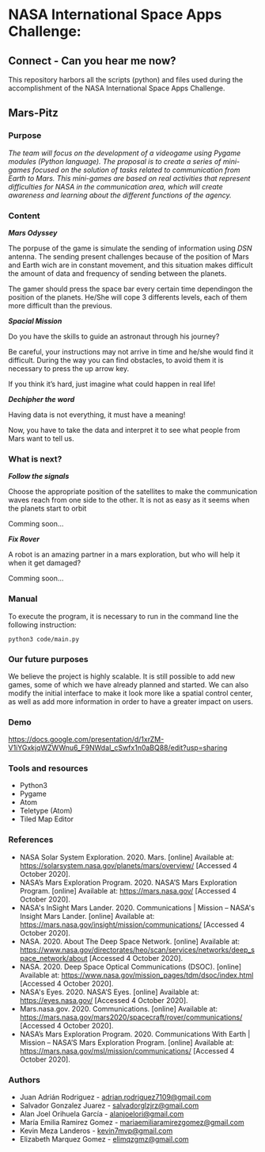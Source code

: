 # NASA International Space Apps Challenge:

## Connect - Can you hear me now?

This repository harbors all the scripts (python) and files used during the accomplishment of the NASA International Space Apps Challenge.

## Mars-Pitz




### Purpose
*The team will focus on the development of a videogame using Pygame modules (Python language). The proposal is to create a series of mini-games focused on the solution of tasks related to communication from Earth to Mars. This mini-games are based on real activities that represent difficulties for NASA in the communication area, which will create awareness and learning about the different functions of the agency.*

### Content

***Mars Odyssey***

The porpuse of the game is simulate the sending of information using *DSN* antenna. The sending present challenges because of the position of Mars and Earth wich are in constant movement, and this situation makes difficult the amount of data and frequency of sending between the planets.

The gamer should press the space bar every certain time dependingon the position of the planets. He/She will cope 3 differents levels, each of them more difficult than the previous. 

***Spacial Mission***

Do you have the skills to guide an astronaut through his journey? 

Be careful, your instructions may not arrive in time and he/she would find it difficult. During the way you can find obstacles, to avoid them it is necessary to press the up arrow key. 

If you think it’s hard, just imagine what could happen in real life!

***Dechipher the word***

Having data is not everything, it must have a meaning!

Now, you have to take the data and interpret it to see what people from Mars want to tell us.

### What is next?

***Follow the signals***

Choose the appropriate position of the satellites to make the communication waves reach from one side to the other. It is not as easy as it seems when the planets start to orbit

Comming soon...

***Fix Rover***

A robot is an amazing partner in a mars exploration, but who will help it when it get damaged?

Comming soon...

### Manual

To execute the program, it is necessary to run in the command line the following instruction:

`python3 code/main.py`

### Our future purposes

We believe the project is highly scalable. It is still possible to add new games, some of which we have already planned and started. We can also modify the initial interface to make it look more like a spatial control center, as well as add more information in order to have a greater impact on users.

### Demo
https://docs.google.com/presentation/d/1xrZM-V1iYGxkjqWZWWnu6_F9NWdaI_cSwfx1n0aBQ88/edit?usp=sharing

### Tools and resources 
- Python3
- Pygame
- Atom
- Teletype (Atom)
- Tiled Map Editor

### References

- NASA Solar System Exploration. 2020. Mars. [online] Available at: <https://solarsystem.nasa.gov/planets/mars/overview/> [Accessed 4 October 2020].
- NASA’s Mars Exploration Program. 2020. NASA’S Mars Exploration Program. [online] Available at: <https://mars.nasa.gov/> [Accessed 4 October 2020].
- NASA's InSight Mars Lander. 2020. Communications | Mission – NASA's Insight Mars Lander. [online] Available at: <https://mars.nasa.gov/insight/mission/communications/> [Accessed 4 October 2020].
- NASA. 2020. About The Deep Space Network. [online] Available at: <https://www.nasa.gov/directorates/heo/scan/services/networks/deep_space_network/about> [Accessed 4 October 2020].
- NASA. 2020. Deep Space Optical Communications (DSOC). [online] Available at: <https://www.nasa.gov/mission_pages/tdm/dsoc/index.html> [Accessed 4 October 2020].
- NASA's Eyes. 2020. NASA’S Eyes. [online] Available at: <https://eyes.nasa.gov/> [Accessed 4 October 2020].
- Mars.nasa.gov. 2020. Communications. [online] Available at: <https://mars.nasa.gov/mars2020/spacecraft/rover/communications/> [Accessed 4 October 2020].
- NASA’s Mars Exploration Program. 2020. Communications With Earth | Mission – NASA’S Mars Exploration Program. [online] Available at: <https://mars.nasa.gov/msl/mission/communications/> [Accessed 4 October 2020].


### Authors
- Juan Adrián Rodriguez - adrian.rodriguez7109@gmail.com
- Salvador Gonzalez Juarez - salvadorglzjrz@gmail.com
- Alan Joel Orihuela García - alanjoelori@gmail.com
- María Emilia Ramirez Gomez - mariaemiliaramirezgomez@gmail.com
- Kevin Meza Landeros - kevin7mvp@gmail.com
- Elizabeth Marquez Gomez - elimqzgmz@gmail.com

